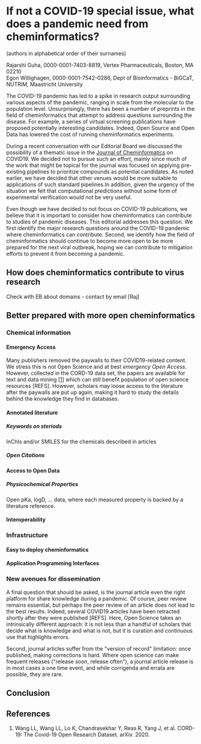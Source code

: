 # If not a COVID-19 special issue, what does a pandemic need from cheminformatics?

(authors in alphabetical order of their surnames)

Rajarshi Guha, 0000-0001-7403-8819, Vertex Pharmaceuticals, Boston, MA
02210<br />
Egon Willighagen, 0000-0001-7542-0286, Dept of Bioinformatics - BiGCaT, NUTRIM, Maastricht University

The COVID-19 pandemic has led to a spike in research output
surrounding various aspects of the pandemic, ranging in scale from the
molecular to the population level. Unsurprisingly, there has been a
number of preprints in the field of cheminformatics that attempt to
address questions surrounding the disease. For example, a series of
virtual screening publications have proposed potentially interesting
candidates. Indeed, Open Source and Open Data has lowered the cost of
running cheminformatics experiments.

During a recent conversation with our Editorial Board we discussed the
possibility of a thematic issue in the
[Journal of Cheminformatics](https://jcheminf.biomedcentral.com/) on
COVID19. We decided not to pursue such an effort, mainly since much of
the work that might be topical for the journal was focused on applying
pre-existing pipelines to prioritize compounds as potential
candidates. As noted earlier, we have decided that other
venues would be more suitable to applications of such standard
pipelines.In addition, given the urgency of the situation we felt that
computational predictions without some form of experimental
verification would not be very useful.

Even though we have decided to not focus on COVID-19 publications, we
believe that it is important to consider how cheminformatics can 
contribute to studies of pandemic diseases. This editorial addresses
this question. We first identify the
major research questions around the COVID-19 pandemic where
cheminformatics can contribute. Second, we identify how the field of
cheminformatics should continue to become more open to be more
prepared for the next viral outbreak, hoping we can contribute to
mitigation efforts to prevent it from becoming a pandemic.

## How does cheminformatics contribute to virus research

Check with EB about domains  - contact by email [Raj]

## Better prepared with more open cheminformatics

### Chemical information

#### Emergency Access

Many publishers removed the paywalls to their COVID19-related content. We stress this is
not Open Science and at best *emergency Open Access*. However, collected in the CORD-19 data set,
the papers are available for text and data mining [<a href="#citeref1">1</a>] which can still benefit
population of open science resources [REFS]. However, scholars may loose access to the literature
after the paywalls are put up again, making it hard to study the details behind the knowledge they
find in databases.

#### Annotated literature

##### Keywords on steriods

InChIs and/or SMILES for the chemicals described in articles

##### Open Citations

#### Access to Open Data

##### Physicochemical Properties

Open pKa, logD, ... data, where each measured property is backed by a literature reference.

#### Interoperability


### Infrastructure

#### Easy to deploy cheminformatics

#### Application Programming Interfaces


### New avenues for dissemination

A final question that should be asked, is the journal article even the right platform for share
knowledge during a pandemic. Of course, peer review remains essential, but perhaps the peer review
of an article does not lead to the best results. Indeed, several COVID19 articles have been
retracted shortly after they were published [REFS]. Here, Open Science takes an intrinsically
different approach: it is not less than a handful of scholars that decide what is knowledge and
what is not, but it is curation and continuous use that highlights errors.

Second, journal articles
suffer from the "version of record" limitation: once published, making corrections is hard. Where
open science can make frequent releases ("release soon, release often"), a journal article release
is in most cases a one time event, and while corrigenda and errata are possible, they are rare.

## Conclusion



## References

1. <a name="citeref1"></a>Wang LL, Wang LL, Lo K, Chandrasekhar Y, Reas R, Yang J, et al. CORD-19: The Covid-19 Open Research Dataset. arXiv. 2020. 

